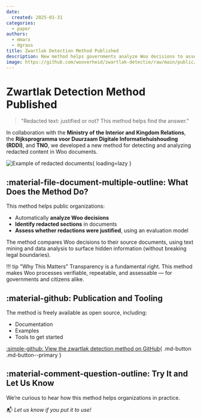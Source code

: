 ```yaml
---
date:
  created: 2025-01-31
categories:
  - paper
authors:
  - mmarx
  - dgraus
title: Zwartlak Detection Method Published
description: New method helps governments analyze Woo decisions to assess and improve transparency around redacted text.
image: https://github.com/wooverheid/zwartlak-detectie/raw/main/public/img/zwartlak-detectie-voorbeeld.png
---
```


# Zwartlak Detection Method Published

> "Redacted text: justified or not? This method helps find the answer."

In collaboration with the **Ministry of the Interior and Kingdom Relations**, the **Rijksprogramma voor Duurzaam Digitale Informatiehuishouding (RDDI)**, and **TNO**, we developed a new method for detecting and analyzing redacted content in Woo documents.

![Example of redacted documents](https://wooverheid.nl/wp-content/uploads/2025/01/screenshot-2025-01-31-at-9.55.54e280afam.png?w=966){ loading=lazy }

<!-- more -->

## :material-file-document-multiple-outline: What Does the Method Do?

This method helps public organizations:

- Automatically **analyze Woo decisions**
- **Identify redacted sections** in documents
- **Assess whether redactions were justified**, using an evaluation model

The method compares Woo decisions to their source documents, using text mining and data analysis to surface hidden information (without breaking legal boundaries).

!!! tip "Why This Matters"
    Transparency is a fundamental right. This method makes Woo processes verifiable, repeatable, and assessable — for governments and citizens alike.

## :material-github: Publication and Tooling

The method is freely available as open source, including:

- Documentation
- Examples
- Tools to get started

[:simple-github: View the zwartlak detection method on GitHub](https://github.com/wooverheid/zwartlak-detectie){ .md-button .md-button--primary }

## :material-comment-question-outline: Try It and Let Us Know

We’re curious to hear how this method helps organizations in practice.

📬 *Let us know if you put it to use!*

